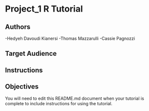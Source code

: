 # Project_1 R Tutorial

## Authors
-Hedyeh Davoudi Kianersi
-Thomas Mazzarulli 
-Cassie Pagnozzi

## Target Audience



## Instructions



## Objectives



You will need to edit this README.md document when your tutorial is complete to include instructions for using the tutorial.